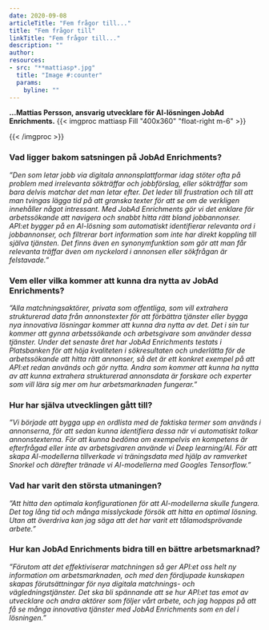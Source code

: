 ```yaml
---
date: 2020-09-08
articleTitle: "Fem frågor till..."
title: "Fem frågor till"
linkTitle: "Fem frågor till..."
description: ""
author: 
resources:
- src: "**mattiasp*.jpg"
  title: "Image #:counter"
  params:
    byline: ""
---
```

  
**…Mattias Persson, ansvarig utvecklare för AI-lösningen JobAd Enrichments.** 
{{< imgproc mattiasp Fill "400x360" "float-right m-6" >}}

{{< /imgproc >}}


<!-- There should be no margin above this first sentence.
<!-- Blockquotes should be a lighter gray with a border along the left side in the secondary color.

<!--There should be no margin below this final sentence.-->

### Vad ligger bakom satsningen på JobAd Enrichments?

*”Den som letar jobb via digitala annonsplattformar idag stöter ofta på problem med irrelevanta sökträffar och jobbförslag, eller sökträffar som bara delvis matchar det man letar efter. Det leder till frustration och till att man tvingas lägga tid på att granska texter för att se om de verkligen innehåller något intressant. 
Med JobAd Enrichments gör vi det enklare för arbetssökande att navigera och snabbt hitta rätt bland jobbannonser. API:et bygger på en AI-lösning som automatiskt identifierar relevanta ord i jobbannonser, och filtrerar bort information som inte har direkt koppling till själva tjänsten. 
Det finns även en synonymfunktion som gör att man får relevanta träffar även om nyckelord i annonsen eller sökfrågan är felstavade.”*

### Vem eller vilka kommer att kunna dra nytta av JobAd Enrichments?

*”Alla matchningsaktörer, privata som offentliga, som vill extrahera strukturerad data från annonstexter för att förbättra tjänster eller bygga nya innovativa lösningar kommer att kunna dra nytta av det. Det i sin tur kommer att gynna arbetssökande och arbetsgivare som använder dessa tjänster. 
Under det senaste året har JobAd Enrichments testats i Platsbanken för att höja kvaliteten i sökresultaten och underlätta för de arbetssökande att hitta rätt annonser, så det är ett konkret exempel på att API:et redan används och gör nytta. 
Andra som kommer att kunna ha nytta av att kunna extrahera strukturerad annonsdata är forskare och experter som vill lära sig mer om hur arbetsmarknaden fungerar.”*

### Hur har själva utvecklingen gått till?

*”Vi började att bygga upp en ordlista med de faktiska termer som används i annonserna, för att sedan kunna identifiera dessa när vi automatiskt tolkar annonstexterna. För att kunna bedöma om exempelvis en kompetens är efterfrågad eller inte av arbetsgivaren använde vi Deep learning/AI. 
För att skapa AI-modellerna tillverkade vi träningsdata med hjälp av ramverket Snorkel och därefter tränade vi AI-modellerna med Googles Tensorflow.”*

### Vad har varit den största utmaningen?

*”Att hitta den optimala konfigurationen för att AI-modellerna skulle fungera. Det tog lång tid och många misslyckade försök att hitta en optimal lösning. 
Utan att överdriva kan jag säga att det har varit ett tålamodsprövande arbete.”*


### Hur kan JobAd Enrichments bidra till en bättre arbetsmarknad?
*”Förutom att det effektiviserar matchningen så ger API:et oss helt ny information om arbetsmarknaden, och med den fördjupade kunskapen skapas förutsättningar för nya digitala matchnings- och vägledningstjänster. 
Det ska bli spännande att se hur API:et tas emot av utvecklare och andra aktörer som följer vårt arbete, och jag hoppas på att få se många innovativa tjänster med JobAd Enrichments som en del i lösningen.”*











